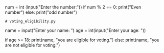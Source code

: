 num = int (input("Enter the number:"))
if num % 2 == 0:
    print("Even number")
else:
    print("odd number")



    # voting_eligibility.py
name = input("Enter your name: ")
age = int(input("Enter your age: "))

if age >= 18:
    print(name, "you are eligible for voting.")
else:
    print(name, "you are not eligible for voting.")
